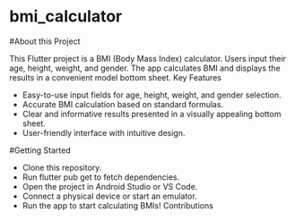 # bmi_calculator

#About this Project

This Flutter project is a BMI (Body Mass Index) calculator. Users input their age, height, weight, and gender. The app calculates BMI and displays the results in a convenient model bottom sheet.
Key Features
 * Easy-to-use input fields for age, height, weight, and gender selection.
 * Accurate BMI calculation based on standard formulas.
 * Clear and informative results presented in a visually appealing bottom sheet.
 * User-friendly interface with intuitive design.

#Getting Started
 * Clone this repository.
 * Run flutter pub get to fetch dependencies.
 * Open the project in Android Studio or VS Code.
 * Connect a physical device or start an emulator.
 * Run the app to start calculating BMIs!
Contributions

